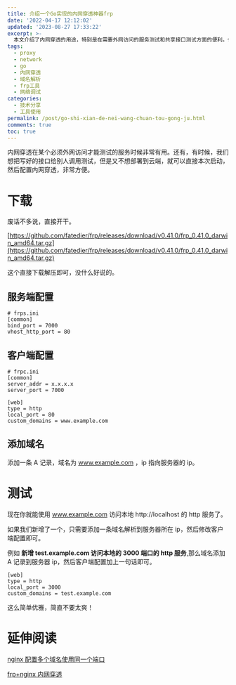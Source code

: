 ```yaml
---
title: 介绍一个Go实现的内网穿透神器frp
date: '2022-04-17 12:12:02'
updated: '2023-08-27 17:33:22'
excerpt: >-
  本文介绍了内网穿透的用途，特别是在需要外网访问的服务测试和共享接口测试方面的便利。作者推荐了使用frp工具进行内网穿透的方法，包括服务端和客户端的配置步骤。通过简单的配置，可以实现通过域名访问本地的HTTP服务，同时添加新服务只需新增域名解析和客户端配置。
tags:
  - proxy
  - network
  - go
  - 内网穿透
  - 域名解析
  - frp工具
  - 网络调试
categories:
  - 技术分享
  - 工具使用
permalink: /post/go-shi-xian-de-nei-wang-chuan-tou-gong-ju.html
comments: true
toc: true
---
```



内网穿透在某个必须外网访问才能测试的服务时候非常有用。还有，有时候，我们想把写好的接口给别人调用测试，但是又不想部署到云端，就可以直接本次启动，然后配置内网穿透，非常方便。

# 下载

废话不多说，直接开干。

[https://github.com/fatedier/frp/releases/download/v0.41.0/frp_0.41.0_darwin_amd64.tar.gz](https://github.com/fatedier/frp/releases/download/v0.41.0/frp_0.41.0_darwin_amd64.tar.gz)

这个直接下载解压即可，没什么好说的。

## 服务端配置

```properties
# frps.ini
[common]
bind_port = 7000
vhost_http_port = 80
```

## 客户端配置

```properties
# frpc.ini
[common]
server_addr = x.x.x.x
server_port = 7000

[web]
type = http
local_port = 80
custom_domains = www.example.com
```

## 添加域名

添加一条 A 记录，域名为 www.example.com ，ip 指向服务器的 ip。

# 测试

现在你就能使用 www.example.com 访问本地 http://localhost 的 http 服务了。

如果我们新增了一个，只需要添加一条域名解析到服务器所在 ip，然后修改客户端配置即可。

例如 **新增 test.example.com 访问本地的 3000 端口的 http 服务**,那么域名添加 A 记录到服务器 ip，然后客户端配置加上一句话即可。

```properties
[web]
type = http
local_port = 3000
custom_domains = test.example.com
```

这么简单优雅，简直不要太爽！

# 延伸阅读

[nginx 配置多个域名使用同一个端口](https://www.csdn.net/tags/MtjaYgzsNTYzNjAtYmxvZwO0O0OO0O0O.html)

[frp+nginx 内网穿透](https://blog.csdn.net/qq_37499645/article/details/114535942)